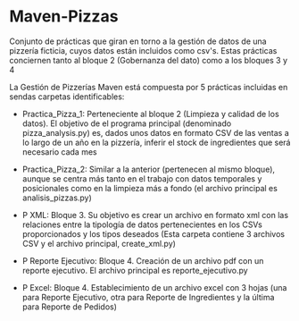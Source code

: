 # Maven-Pizzas
Conjunto de prácticas que giran en torno a la gestión de datos de una pizzería ficticia, cuyos datos están incluidos como csv's. Estas prácticas conciernen tanto al bloque 2 (Gobernanza del dato) como a los bloques 3 y 4 

La Gestión de Pizzerías Maven está compuesta por 5 prácticas incluidas en sendas carpetas identificables:
  - Practica_Pizza_1: Perteneciente al bloque 2 (Limpieza y calidad de los datos). El objetivo de el programa principal (denominado pizza_analysis.py)
  es, dados unos datos en formato CSV de las ventas a lo largo de un año en la pizzería, inferir el stock de ingredientes que será necesario cada mes
  
  - Practica_Pizza_2: Similar a la anterior (pertenecen al mismo bloque), aunque se centra más tanto en el trabajo con datos temporales y posicionales como
  en la limpieza más a fondo (el archivo principal es analisis_pizzas.py)
  
  - P XML: Bloque 3. Su objetivo es crear un archivo en formato xml con las relaciones entre la tipología de datos pertenecientes en los CSVs proporcionados
  y los tipos deseados (Esta carpeta contiene 3 archivos CSV y el archivo principal, create_xml.py)
  
  - P Reporte Ejecutivo: Bloque 4. Creación de un archivo pdf con un reporte ejecutivo. El archivo principal es reporte_ejecutivo.py
  
  - P Excel: Bloque 4. Establecimiento de un archivo excel con 3 hojas (una para Reporte Ejecutivo, otra para Reporte de Ingredientes y la última para Reporte de Pedidos)
  
  
